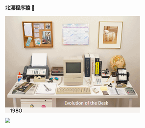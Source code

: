 ### 北漂程序猿 👋

<!--
Here are some ideas to get you started:
- 🔭 I’m currently working on ...
- 🌱 I’m currently learning ...
- 👯 I’m looking to collaborate on ...
- 🤔 I’m looking for help with ...
- 💬 Ask me about ...
- 📫 How to reach me: ...
- 😄 Pronouns: ...
- ⚡ Fun fact: ...
-->

![](./res/InternetAge.gif)
<p>
  <!--
  <a href="https://github.com/Cxk4ng">
    <img src="https://github-readme-stats.vercel.app/api/top-langs/?username=Cxk4ng&layout=compact" height="150"/>
  </a>
  -->
  <a href="https://github.com/Cxk4ng">
    <img src="https://github-readme-stats.vercel.app/api?username=Cxk4ng&hide=issues&show_icons=true" height="150"/>
  </a>
</p>
